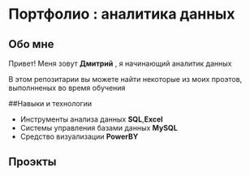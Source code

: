 # Портфолио : аналитика данных

## Обо мне 

Привет! Меня зовут **Дмитрий** , я начинающий аналитик данных

В этом репозитарии вы можете найти некоторые из моих проэтов, выполнненых во время обучения 

##Навыки и технологии 
- Инструменты анализа данных **SQL**,**Excel**
- Системы управления базами данных **MySQL** 
- Средство визуализации **PowerBY**




## Проэкты 
